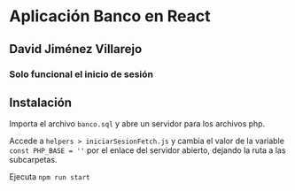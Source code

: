 # Aplicación Banco en React

## David Jiménez Villarejo

### Solo funcional el inicio de sesión

## Instalación

Importa el archivo `banco.sql` y abre un servidor para los archivos php.

Accede a `helpers > iniciarSesionFetch.js` y cambia el valor de la variable `const PHP_BASE = ''` por el enlace del servidor abierto, dejando la ruta a las subcarpetas.

Ejecuta `npm run start`
